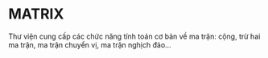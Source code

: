# MATRIX
Thư viện cung cấp các chức năng tính toán cơ bản về ma trận: cộng, trừ hai ma trận, ma trận chuyển vị, ma trận nghịch đảo...

